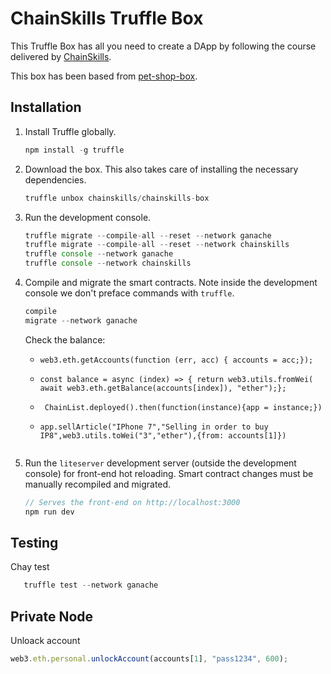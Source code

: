 # ChainSkills Truffle Box

This Truffle Box has all you need to create a DApp by following the course delivered by [ChainSkills](https://www.udemy.com/getting-started-with-ethereum-solidity-development/).

This box has been based from [pet-shop-box](https://github.com/truffle-box/pet-shop-box).

## Installation

1. Install Truffle globally.

   ```javascript
   npm install -g truffle
   ```

2. Download the box. This also takes care of installing the necessary dependencies.

   ```javascript
   truffle unbox chainskills/chainskills-box
   ```

3. Run the development console.

   ```javascript
   truffle migrate --compile-all --reset --network ganache
   truffle migrate --compile-all --reset --network chainskills
   truffle console --network ganache
   truffle console --network chainskills
   ```

4. Compile and migrate the smart contracts. Note inside the development console we don't preface commands with `truffle`.

   ```javascript
   compile
   migrate --network ganache
   ```

   Check the balance:

   -  ```
      web3.eth.getAccounts(function (err, acc) { accounts = acc;});
      ```

   -  ```
      const balance = async (index) => { return web3.utils.fromWei( await web3.eth.getBalance(accounts[index]), "ether");};
      ```
   -  ```
       ChainList.deployed().then(function(instance){app = instance;})
      ```

   -  ```
      app.sellArticle("IPhone 7","Selling in order to buy IP8",web3.utils.toWei("3","ether"),{from: accounts[1]})
      ```

   ```

   ```

5. Run the `liteserver` development server (outside the development console) for front-end hot reloading. Smart contract changes must be manually recompiled and migrated.
   ```javascript
   // Serves the front-end on http://localhost:3000
   npm run dev
   ```

## Testing

Chay test

```javascript
   truffle test --network ganache

```

## Private Node

Unloack account

```javascript
web3.eth.personal.unlockAccount(accounts[1], "pass1234", 600);
```
